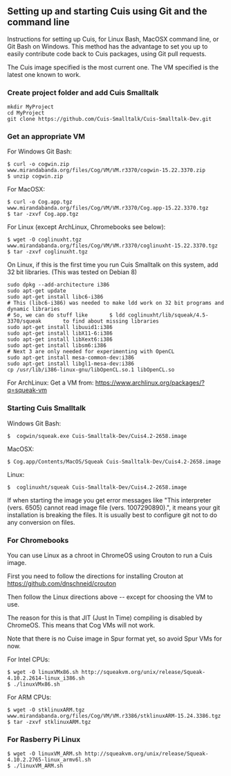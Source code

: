 ## Setting up and starting Cuis using Git and the command line

Instructions for setting up Cuis, for Linux Bash, MacOSX command line, or Git Bash on Windows. This method has the advantage to set you up to easily contribute code back to Cuis packages, using Git pull requests.

The Cuis image specified is the most current one. The VM specified is the latest one known to work.

### Create project folder and add Cuis Smalltalk ###
```
mkdir MyProject
cd MyProject
git clone https://github.com/Cuis-Smalltalk/Cuis-Smalltalk-Dev.git
```
### Get an appropriate VM ###
For Windows Git Bash:
```
$ curl -o cogwin.zip www.mirandabanda.org/files/Cog/VM/VM.r3370/cogwin-15.22.3370.zip
$ unzip cogwin.zip
```
For MacOSX:
```
$ curl -o Cog.app.tgz www.mirandabanda.org/files/Cog/VM/VM.r3370/Cog.app-15.22.3370.tgz
$ tar -zxvf Cog.app.tgz
```
For Linux (except ArchLinux, Chromebooks see below):
```
$ wget -O coglinuxht.tgz www.mirandabanda.org/files/Cog/VM/VM.r3370/coglinuxht-15.22.3370.tgz
$ tar -zxvf coglinuxht.tgz
```
On Linux, if this is the first time you run Cuis Smalltalk on this system, add 32 bit libraries.
(This was tested on Debian 8)
```
sudo dpkg --add-architecture i386
sudo apt-get update
sudo apt-get install libc6-i386
# This (libc6-i386) was needed to make ldd work on 32 bit programs and dynamic libraries
# So, we can do stuff like       $ ldd coglinuxht/lib/squeak/4.5-3370/squeak       to find about missing libraries
sudo apt-get install libuuid1:i386
sudo apt-get install libX11-6:i386
sudo apt-get install libXext6:i386
sudo apt-get install libsm6:i386
# Next 3 are only needed for experimenting with OpenCL
sudo apt-get install mesa-common-dev:i386
sudo apt-get install libgl1-mesa-dev:i386
cp /usr/lib/i386-linux-gnu/libOpenCL.so.1 libOpenCL.so
```
For ArchLinux: Get a VM from:
https://www.archlinux.org/packages/?q=squeak-vm

### Starting Cuis Smalltalk ###
Windows Git Bash:
```
$  cogwin/squeak.exe Cuis-Smalltalk-Dev/Cuis4.2-2658.image
```
MacOSX:
```
$ Cog.app/Contents/MacOS/Squeak Cuis-Smalltalk-Dev/Cuis4.2-2658.image
```
Linux:
```
$  coglinuxht/squeak Cuis-Smalltalk-Dev/Cuis4.2-2658.image
```

If when starting the image you get error messages like "This interpreter (vers. 6505) cannot read image file (vers. 1007290890).", it means your git installation is breaking the files. It is usually best to configure git not to do any conversion on files.

### For Chromebooks ###

You can use Linux as a chroot in ChromeOS using Crouton to run a Cuis image.

First you need to follow the directions for installing Crouton at
	https://github.com/dnschneid/crouton

Then follow the Linux directions above -- except for choosing the VM to use.

The reason for this is that JIT (Just In Time) compiling is disabled by ChromeOS.  This means that Cog VMs will not work.

Note that there is no Cuise image in Spur format yet, so avoid Spur VMs for now.

For Intel CPUs:
```
$ wget -O linuxVMx86.sh http://squeakvm.org/unix/release/Squeak-4.10.2.2614-linux_i386.sh
$ ./linuxVMx86.sh
```

For ARM CPUs:
```
$ wget -O stklinuxARM.tgz www.mirandabanda.org/files/Cog/VM/VM.r3386/stklinuxARM-15.24.3386.tgz
$ tar -zxvf stklinuxARM.tgz
```

### For Rasberry Pi Linux ###
```
$ wget -O linuxVM_ARM.sh http://squeakvm.org/unix/release/Squeak-4.10.2.2765-linux_armv6l.sh
$ ./linuxVM_ARM.sh
```

